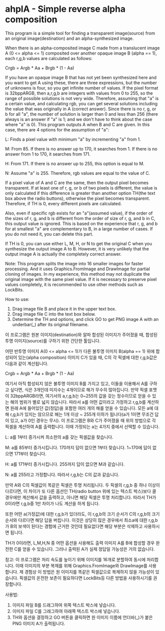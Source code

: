 # ahplA - Simple reverse alpha composition

This program is a simple tool for finding a transparent image(source) from an original image(destination) and an alpha-synthesized image.

When there is an alpha-composited image C made from a translucent image A (0 <= alpha <= 1) composited over another opaque image B (alpha == 1), each r,g,b values are calculated as follows:

Crgb = Argb * Aa + Brgb * (1 - Aa)

If you have an opaque image B that has not yet been synthesized here and you want to get A using these, there are three expressions, but the number of unknowns is four, so you get infinite number of values.
If the pixel format is 32bppARGB, then a,r,g,b are integers with values ​​from 0 to 255, so the range of possible solutions is not very wide. Therefore, assuming that "a" is a certain value, and calculating rgb, you can get several solutions including the value that was originally in A (correct answer). Since there is no r, g, or b for all "a", the number of solution is larger than 0 and less than 256 (there always is an answer if "a" is 1; and we don't have to think about the case where "a" is 0).
This program outputs A when B and C are given. In this case, there are 4 options for the assumption of "a":

L: Finds a pixel value with minimum "a" by incrementing "a" from 1.

M: From 85. If there is no answer up to 170, it searches from 1. If there is no answer from 1 to 170, it searches from 171.

H: From 171. If there is no answer up to 255, this option is equal to M.

N: Assume "a" is 255. Therefore, rgb values are equal to the value of C.

If a pixel value ​​of A and C are the same, then the output pixel becomes transparent. If at least one of r, g, or b of two pixels is different, the value is only calculated if this difference is greater than another option TH(the text box above the radio buttons), otherwise the pixel becomes transparent. Therefore, if TH is 0, every different pixels are calculated.

Also, even if specific rgb exists for an "a"(assumed value), if the order of the sizes of r, g, and b is different from the order of size of r, g, and b in C, this output value is ignored. This is based on the experience that r, g, and b for at smallest "a" are complementary to B, in a large number of cases. If you do not need it, you can delete this part.

If TH is 0, you can use either L, M, H, or N to get the original C when you synthesize the output image A to B. However, it is very unlikely that the output image A is actually the completely correct answer.

Note: This program splits the image into 16 smaller images for faster processing. And it uses Graphics.FromImage and DrawImage for partial cloning of images. In my experience, this method may not duplicate the original image with the same pixel value. If it is necessary to preserve pixel values completely, it is recommended to use other methods such as LockBits.

How to use:
1. Drag image file B and place it in the upper text box.
2. Drag image file C into the text box below.
3. Determine the TH and options, and click GO to get PNG image A with an underbar(_) after its original filename.



이 프로그램은 원본 이미지(destination)와 알파 합성된 이미지가 주어졌을 때, 합성된 투명 이미지(source)를 구하기 위한 간단한 툴입니다.

어떤 반투명 이미지 A(0 <= alpha <= 1)가 다른 불투명 이미지 B(alpha == 1) 위에 합성되어 있는(alpha composition) 이미지 C가 있을 때, C의 각 픽셀에 대한 r,g,b값은 다음과 같이 계산됩니다.

Crgb = Argb * Aa + Brgb * (1 - Aa)

여기서 아직 합성되지 않은 불투명 이미지 B를 가지고 있고, 이들을 이용해서 A를 구하고 싶다면, 식은 3개인데 미지수는 4개이므로 해가 무수히 많아집니다.
만약 픽셀 포맷이 32bppARGB라면, 여기서의 a,r,g,b는 0~255의 값을 갖는 정수이므로 얻을 수 있는 해의 범위가 별로 넓지 않습니다. 따라서 a를 어떤 값이라고 가정하고 r,g,b를 계산하면 원래 A에 들어있던 값(정답)을 포함한 여러 개의 해를 얻을 수 있습니다. 모든 a에 대해 r,g,b가 있지는 않으므로 해는 1개 이상 ~ 255개 이하가 됩니다(a가 1이면 무조건 답이 있고, a가 0인 경우는 무시).
이 프로그램은 B와 C가 주어졌을 때 위의 방법으로 각 픽셀을 계산하여 A를 출력합니다. 이때 가정되는 a는 4가지 중에서 선택할 수 있습니다.

L: a를 1부터 증가시켜 최소한의 a를 갖는 픽셀값을 찾습니다.

M: a를 85부터 증가시킵니다. 170까지 답이 없으면 1부터 찾습니다. 1~170에 답이 없으면 171부터 찾습니다.

H: a를 171부터 증가시킵니다. 255까지 답이 없으면 M과 같습니다.

N: a를 255라고 가정합니다. 따라서 r,g,b는 C의 값과 같습니다.

만약 A와 C의 픽셀값이 똑같은 픽셀은 투명 처리됩니다. 두 픽셀의 r,g,b 중 하나 이상이 다르다면, 이 차이가 또 다른 옵션인 TH(radio button 위에 있는 텍스트 박스)보다 클 경우에만 계산해서 값을 출력하고, 아니면 해당 픽셀은 투명 처리합니다. 따라서 TH가 0이라면 r,g,b중 1만 차이가 나도 계산을 하게 됩니다.

또한 어떤 a(가정값)에 대한 r,g,b가 있더라도, 이 r,g,b의 크기 순서가 C의 r,g,b의 크기 순서와 다르다면 해당 답을 버립니다. 이것은 상당히 많은 경우에서 최소a에 대한 r,g,b가 B의 보색이 된다는 경험에 근거한 것인데 필요없다면 해당 부분은 삭제하고 사용하시면 됩니다.

TH가 0이라면, L,M,H,N 중 어떤 옵션을 사용해도 출력 이미지 A를 B에 합성할 경우 완전한 C를 얻을 수 있습니다. 그러나 출력된 A가 실제 정답일 가능성은 거의 없습니다.

참고: 이 프로그램은 처리 속도를 높이기 위해 이미지를 16개로 분할하여 동시에 처리합니다. 이때 이미지의 부분 복제를 위해 Graphics.FromImage와 DrawImage를 사용합니다. 제 경험상 이 방법은 원 이미지를 똑같은 픽셀값으로 복제하지 않을 가능성이 있습니다. 픽셀값의 온전한 보존이 필요하다면 LockBits등 다른 방법을 사용하시기를 권장합니다.

사용법:
1. 이미지 파일 B를 드래그하여 위쪽 텍스트 박스에 넣습니다.
2. 이미지 파일 C를 그래그하여 아래쪽 텍스트 박스에 넣습니다.
3. TH와 옵션을 결정하고 GO 버튼을 클릭하면 원 이미지 이름에 언더바(_)가 붙은 PNG 이미지 A가 출력됩니다.